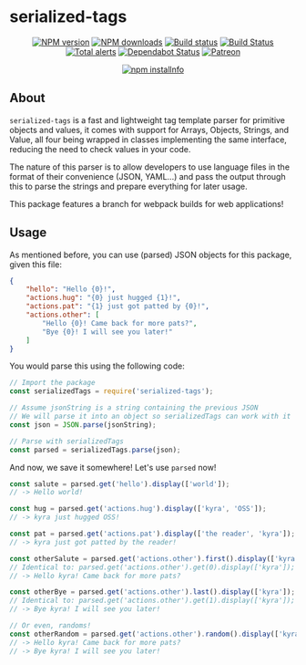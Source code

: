 # serialized-tags

<div align="center">
  <p>
    <a href="https://www.npmjs.com/kyranet/serialized-tags"><img src="https://img.shields.io/npm/v/serialized-tags.svg?maxAge=3600" alt="NPM version" /></a>
    <a href="https://www.npmjs.com/kyranet/serialized-tags"><img src="https://img.shields.io/npm/dt/serialized-tags.svg?maxAge=3600" alt="NPM downloads" /></a>
    <a href="https://travis-ci.org/kyranet/serialized-tags"><img src="https://travis-ci.org/kyranet/serialized-tags.svg" alt="Build status" /></a>
	<a href="https://travis-ci.org/kyranet/serialized-tags"><img src="https://travis-ci.org/kyranet/serialized-tags.svg?branch=master" alt="Build Status" /></a>
	<a href="https://lgtm.com/projects/g/kyranet/serialized-tags/alerts/"><img src="https://img.shields.io/lgtm/alerts/g/kyranet/serialized-tags.svg?logo=lgtm&logoWidth=18" alt="Total alerts" /></a>
	<a href="https://dependabot.com"><img src="https://api.dependabot.com/badges/status?host=github&repo=kyranet/serialized-tags" alt="Dependabot Status" /></a>
    <a href="https://www.patreon.com/kyranet"><img src="https://img.shields.io/badge/donate-patreon-F96854.svg" alt="Patreon" /></a>
  </p>
  <p>
    <a href="https://nodei.co/npm/serialized-tags/"><img src="https://nodei.co/npm/serialized-tags.png?downloads=true&stars=true" alt="npm installnfo" /></a>
  </p>
</div>

## About

`serialized-tags` is a fast and lightweight tag template parser for primitive objects and values, it comes with support for
Arrays, Objects, Strings, and Value, all four being wrapped in classes implementing the same interface, reducing the
need to check values in your code.

The nature of this parser is to allow developers to use language files in the format of their convenience (JSON, YAML...)
and pass the output through this to parse the strings and prepare everything for later usage.

This package features a branch for webpack builds for web applications!

## Usage

As mentioned before, you can use (parsed) JSON objects for this package, given this file:

```json
{
    "hello": "Hello {0}!",
	"actions.hug": "{0} just hugged {1}!",
	"actions.pat": "{1} just got patted by {0}!",
	"actions.other": [
		"Hello {0}! Came back for more pats?",
		"Bye {0}! I will see you later!"
	]
}
```

You would parse this using the following code:

```javascript
// Import the package
const serializedTags = require('serialized-tags');

// Assume jsonString is a string containing the previous JSON
// We will parse it into an object so serializedTags can work with it
const json = JSON.parse(jsonString);

// Parse with serializedTags
const parsed = serializedTags.parse(json);
```

And now, we save it somewhere! Let's use `parsed` now!

```javascript
const salute = parsed.get('hello').display(['world']);
// -> Hello world!

const hug = parsed.get('actions.hug').display(['kyra', 'OSS']);
// -> kyra just hugged OSS!

const pat = parsed.get('actions.pat').display(['the reader', 'kyra']);
// -> kyra just got patted by the reader!

const otherSalute = parsed.get('actions.other').first().display(['kyra']);
// Identical to: parsed.get('actions.other').get(0).display(['kyra']);
// -> Hello kyra! Came back for more pats?

const otherBye = parsed.get('actions.other').last().display(['kyra']);
// Identical to: parsed.get('actions.other').get(1).display(['kyra']);
// -> Bye kyra! I will see you later!

// Or even, randoms!
const otherRandom = parsed.get('actions.other').random().display(['kyra']);
// -> Hello kyra! Came back for more pats?
// -> Bye kyra! I will see you later!
```
